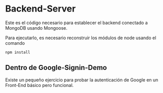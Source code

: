 # Backend-Server

Este es el código necesario para establecer el backend conectado
a MongoDB usando Mongoose.

Para ejecutarlo, es necesario reconstruir los  módulos de node
usando el comando 

```
npm install
```

## Dentro de Google-Signin-Demo
Existe un pequeño ejercicio para probar la autenticación
de Google en un Front-End básico pero funcional.
